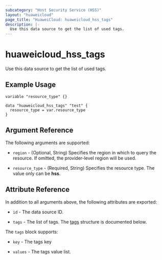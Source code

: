 ```yaml
---
subcategory: "Host Security Service (HSS)"
layout: "huaweicloud"
page_title: "HuaweiCloud: huaweicloud_hss_tags"
description: |-
  Use this data source to get the list of used tags.
---
```


# huaweicloud_hss_tags

Use this data source to get the list of used tags.

## Example Usage

```hcl
variable "resource_type" {}

data "huaweicloud_hss_tags" "test" {
  resource_type = var.resource_type
}
```

## Argument Reference

The following arguments are supported:

* `region` - (Optional, String) Specifies the region in which to query the resource.
  If omitted, the provider-level region will be used.

* `resource_type` - (Required, String) Specifies the resource type.
  The value only can be **hss**.

## Attribute Reference

In addition to all arguments above, the following attributes are exported:

* `id` - The data source ID.

* `tags` - The list of tags.
  The [tags](#tags_struct) structure is documented below.

<a name="tags_struct"></a>
The `tags` block supports:

* `key` - The tags key

* `values` - The tags value list.
